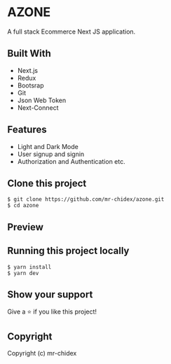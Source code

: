 # AZONE

A full stack Ecommerce Next JS application.

## Built With

- Next.js
- Redux
- Bootsrap
- Git
- Json Web Token
- Next-Connect

## Features

- Light and Dark Mode
- User signup and signin
- Authorization and Authentication etc.

## Clone this project

    $ git clone https://github.com/mr-chidex/azone.git
    $ cd azone
    
## Preview

## Running this project locally
    
    $ yarn install
    $ yarn dev


## Show your support

Give a ⭐️ if you like this project!

## Copyright

Copyright (c) mr-chidex
